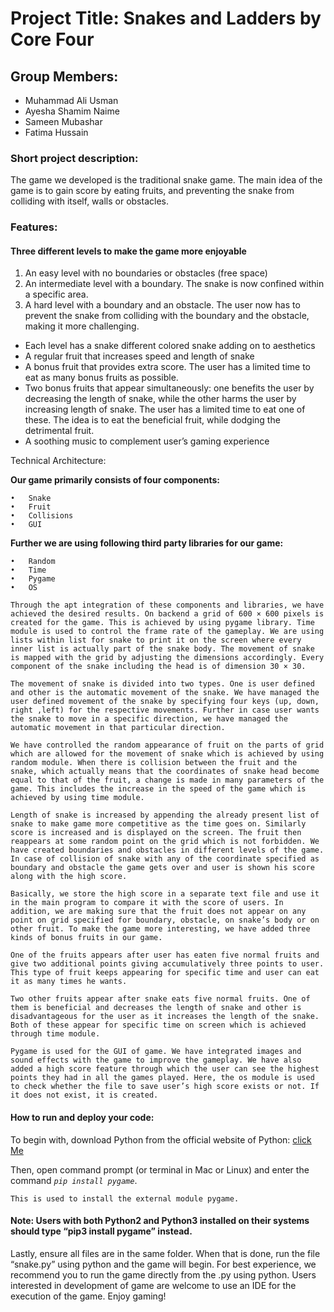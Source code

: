 # Project Title:   Snakes and Ladders by Core Four

## Group Members:

-	Muhammad Ali Usman
-	Ayesha Shamim Naime
-	Sameen Mubashar 
-	Fatima Hussain

### Short project description:

The game we developed is the traditional snake game. The main idea of the game is to gain score by eating fruits, and preventing the snake from colliding with itself, walls or obstacles.

### Features:

####	Three different levels to make the game more enjoyable
1.	An easy level with no boundaries or obstacles (free space)
2.	An intermediate level with a boundary. The snake is now confined within a specific area.
3.	A hard level with a boundary and an obstacle. The user now has to prevent the snake from colliding with the boundary and the obstacle, making it more challenging.
-	Each level has a snake different colored snake adding on to aesthetics
-	A regular fruit that increases speed and length of snake
-	A bonus fruit that provides extra score. The user has a limited time to eat as many bonus fruits as possible. 
-	Two bonus fruits that appear simultaneously: one benefits the user by decreasing the length of snake, while the other harms the user by increasing length of snake. The user has a limited time to eat one of these. The idea is to eat the beneficial fruit, while dodging the detrimental fruit.
-	A soothing music to complement user’s gaming experience

Technical Architecture:

**Our game primarily consists of four components:**
~~~
•	Snake
•	Fruit
•	Collisions
•	GUI
~~~
**Further we are using following third party libraries for our game:**
~~~
•	Random
•	Time
•	Pygame
•	OS
~~~


`Through the apt integration of these components and libraries, we have achieved the desired results. On backend a grid of 600 × 600 pixels is created for the game. This is achieved by using pygame library. Time module is used to control the frame rate of the gameplay. We are using lists within list for snake to print it on the screen where every inner list is actually part of the snake body. The movement of snake is mapped with the grid by adjusting the dimensions accordingly. Every component of the snake including the head is of dimension 30 × 30.`

`The movement of snake is divided into two types. One is user defined and other is the automatic movement of the snake. We have managed the user defined movement of the snake by specifying four keys (up, down, right ,left) for the respective movements. Further in case user wants the snake to move in a specific direction, we have managed the automatic movement in that particular direction.`

`We have controlled the random appearance of fruit on the parts of grid which are allowed for the movement of snake which is achieved by using random module. When there is collision between the fruit and the snake, which actually means that the coordinates of snake head become equal to that of the fruit, a change is made in many parameters of the game. This includes the increase in the speed of the game which is achieved by using time module.`

`Length of snake is increased by appending the already present list of snake to make game more competitive as the time goes on. Similarly score is increased and is displayed on the screen. The fruit then reappears at some random point on the grid which is not forbidden. We have created boundaries and obstacles in different levels of the game. In case of collision of snake with any of the coordinate specified as boundary and obstacle the game gets over and user is shown his score along with the high score.`

`Basically, we store the high score in a separate text file and use it in the main program to compare it with the score of users. In addition, we are making sure that the fruit does not appear on any point on grid specified for boundary, obstacle, on snake’s body or on other fruit. To make the game more interesting, we have added three kinds of bonus fruits in our game.`

`One of the fruits appears after user has eaten five normal fruits and give two additional points giving accumulatively three points to user. This type of fruit keeps appearing for specific time and user can eat it as many times he wants.` 

`Two other fruits appear after snake eats five normal fruits. One of them is beneficial and decreases the length of snake and other is disadvantageous for the user as it increases the length of the snake. Both of these appear for specific time on screen which is achieved through time module.`

`Pygame is used for the GUI of game. We have integrated images and sound effects with the game to improve the gameplay. We have also added a high score feature through which the user can see the highest points they had in all the games played. Here, the os module is used to check whether the file to save user’s high score exists or not. If it does not exist, it is created.`


#### How to run and deploy your code:

To begin with, download Python from the official website of Python: [click Me](https://www.python.org/downloads/)

Then, open command prompt (or terminal in Mac or Linux) and enter the command
*`pip install pygame`*.

`This is used to install the external module pygame.`

#### Note: Users with both Python2 and Python3 installed on their systems should type “pip3 install pygame” instead. 
Lastly, ensure all files are in the same folder. When that is done, run the file “snake.py” using python and the game will begin. For best experience, we recommend you to run the game directly from the .py using python. Users interested in development of game are welcome to use an IDE for the execution of the game. Enjoy gaming!
